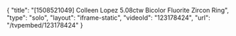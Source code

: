 {
    "title": "[1508521049] Colleen Lopez 5.08ctw Bicolor Fluorite   Zircon Ring",
    "type": "solo",
    "layout": "iframe-static",
    "videoId": "123178424",
    "url": "\/tvpembed\/123178424"
}